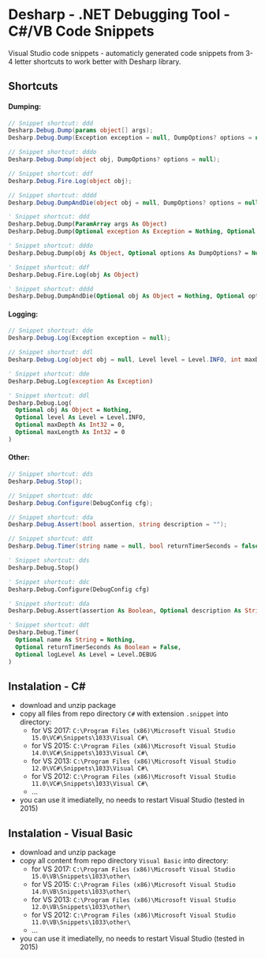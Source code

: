 # Desharp - .NET Debugging Tool - C#/VB Code Snippets
Visual Studio code snippets - automaticly generated code snippets from 3-4 letter shortcuts to work better with Desharp library.

## Shortcuts
#### Dumping:
```csharp
// Snippet shortcut: ddd
Desharp.Debug.Dump(params object[] args);
Desharp.Debug.Dump(Exception exception = null, DumpOptions? options = null);

// Snippet shortcut: dddo
Desharp.Debug.Dump(object obj, DumpOptions? options = null);

// Snippet shortcut: ddf
Desharp.Debug.Fire.Log(object obj);

// Snippet shortcut: dddd
Desharp.Debug.DumpAndDie(object obj = null, DumpOptions? options = null);
```

```vb
' Snippet shortcut: ddd
Desharp.Debug.Dump(ParamArray args As Object)
Desharp.Debug.Dump(Optional exception As Exception = Nothing, Optional options As DumpOptions? = Nothing)

' Snippet shortcut: dddo
Desharp.Debug.Dump(obj As Object, Optional options As DumpOptions? = Nothing)

' Snippet shortcut: ddf
Desharp.Debug.Fire.Log(obj As Object)

' Snippet shortcut: dddd
Desharp.Debug.DumpAndDie(Optional obj As Object = Nothing, Optional options As DumpOptions? = Nothing)
```

#### Logging:
```cs
// Snippet shortcut: dde
Desharp.Debug.Log(Exception exception = null);

// Snippet shortcut: ddl
Desharp.Debug.Log(object obj = null, Level level = Level.INFO, int maxDepth = 0, int maxLength = 0);
```

```vb
' Snippet shortcut: dde
Desharp.Debug.Log(exception As Exception)

' Snippet shortcut: ddl
Desharp.Debug.Log(
  Optional obj As Object = Nothing, 
  Optional level As Level = Level.INFO, 
  Optional maxDepth As Int32 = 0, 
  Optional maxLength As Int32 = 0
)
```

#### Other:
```cs
// Snippet shortcut: dds
Desharp.Debug.Stop();

// Snippet shortcut: ddc
Desharp.Debug.Configure(DebugConfig cfg);

// Snippet shortcut: dda
Desharp.Debug.Assert(bool assertion, string description = "");

// Snippet shortcut: ddt
Desharp.Debug.Timer(string name = null, bool returnTimerSeconds = false, Level logLevel = Level.DEBUG);
```

```vb
' Snippet shortcut: dds
Desharp.Debug.Stop()

' Snippet shortcut: ddc
Desharp.Debug.Configure(DebugConfig cfg)

' Snippet shortcut: dda
Desharp.Debug.Assert(assertion As Boolean, Optional description As String = "")

' Snippet shortcut: ddt
Desharp.Debug.Timer(
  Optional name As String = Nothing, 
  Optional returnTimerSeconds As Boolean = False, 
  Optional logLevel As Level = Level.DEBUG
)
```


## Instalation - C#
- download and unzip package
- copy all files from repo directory `C#` with extension `.snippet` into directory:
  - for VS 2017: `C:\Program Files (x86)\Microsoft Visual Studio 15.0\VC#\Snippets\1033\Visual C#\`
  - for VS 2015: `C:\Program Files (x86)\Microsoft Visual Studio 14.0\VC#\Snippets\1033\Visual C#\`
  - for VS 2013: `C:\Program Files (x86)\Microsoft Visual Studio 12.0\VC#\Snippets\1033\Visual C#\`
  - for VS 2012: `C:\Program Files (x86)\Microsoft Visual Studio 11.0\VC#\Snippets\1033\Visual C#\`
  - ...
- you can use it imediatelly, no needs to restart Visual Studio (tested in 2015)

## Instalation - Visual Basic
- download and unzip package
- copy all content from repo directory `Visual Basic` into directory:
  - for VS 2017: `C:\Program Files (x86)\Microsoft Visual Studio 15.0\VB\Snippets\1033\other\`
  - for VS 2015: `C:\Program Files (x86)\Microsoft Visual Studio 14.0\VB\Snippets\1033\other\`
  - for VS 2013: `C:\Program Files (x86)\Microsoft Visual Studio 12.0\VB\Snippets\1033\other\`
  - for VS 2012: `C:\Program Files (x86)\Microsoft Visual Studio 11.0\VB\Snippets\1033\other\`
  - ...
- you can use it imediatelly, no needs to restart Visual Studio (tested in 2015)
